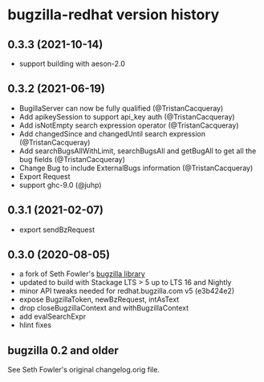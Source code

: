 # bugzilla-redhat version history

## 0.3.3 (2021-10-14)
- support building with aeson-2.0

## 0.3.2 (2021-06-19)
- BugillaServer can now be fully qualified (@TristanCacqueray)
- Add apikeySession to support api_key auth (@TristanCacqueray)
- Add isNotEmpty search expression operator (@TristanCacqueray)
- Add changedSince and changedUntil search expression (@TristanCacqueray)
- Add searchBugsAllWithLimit, searchBugsAll and getBugAll
  to get all the bug fields (@TristanCacqueray)
- Change Bug to include ExternalBugs information (@TristanCacqueray)
- Export Request
- support ghc-9.0 (@juhp)

## 0.3.1 (2021-02-07)
- export sendBzRequest

## 0.3.0 (2020-08-05)
- a fork of Seth Fowler's [bugzilla library](https://hackage.haskell.org/package/bugzilla)
- updated to build with Stackage LTS > 5 up to LTS 16 and Nightly
- minor API tweaks needed for redhat.bugzilla.com v5 (e3b424e2)
- expose BugzillaToken, newBzRequest, intAsText
- drop closeBugzillaContext and withBugzillaContext
- add evalSearchExpr
- hlint fixes

## bugzilla 0.2 and older
See Seth Fowler's original changelog.orig file.
